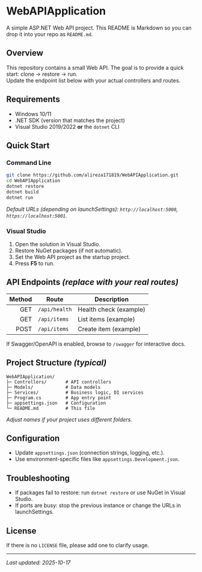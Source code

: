 # WebAPIApplication

A simple ASP.NET Web API project. This README is Markdown so you can drop it into your repo as `README.md`.

## Overview
This repository contains a small Web API. The goal is to provide a quick start: clone → restore → run.  
Update the endpoint list below with your actual controllers and routes.

## Requirements
- Windows 10/11
- .NET SDK (version that matches the project)
- Visual Studio 2019/2022 **or** the `dotnet` CLI

## Quick Start

### Command Line
```bash
git clone https://github.com/alireza171819/WebAPIApplication.git
cd WebAPIApplication
dotnet restore
dotnet build
dotnet run
```
_Default URLs (depending on launchSettings): `http://localhost:5000`, `https://localhost:5001`._

### Visual Studio
1. Open the solution in Visual Studio.
2. Restore NuGet packages (if not automatic).
3. Set the Web API project as the startup project.
4. Press **F5** to run.

## API Endpoints _(replace with your real routes)_
| Method | Route            | Description                 |
|-------:|------------------|-----------------------------|
| GET    | `/api/health`    | Health check (example)      |
| GET    | `/api/items`     | List items (example)        |
| POST   | `/api/items`     | Create item (example)       |

If Swagger/OpenAPI is enabled, browse to `/swagger` for interactive docs.

## Project Structure _(typical)_
```
WebAPIApplication/
├─ Controllers/       # API controllers
├─ Models/            # Data models
├─ Services/          # Business logic, DI services
├─ Program.cs         # App entry point
├─ appsettings.json   # Configuration
└─ README.md          # This file
```
_Adjust names if your project uses different folders._

## Configuration
- Update `appsettings.json` (connection strings, logging, etc.).
- Use environment-specific files like `appsettings.Development.json`.

## Troubleshooting
- If packages fail to restore: run `dotnet restore` or use NuGet in Visual Studio.
- If ports are busy: stop the previous instance or change the URLs in launchSettings.

## License
If there is no `LICENSE` file, please add one to clarify usage.

---

_Last updated: 2025-10-17_
